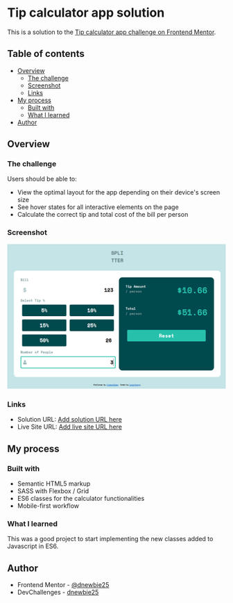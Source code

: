 # Tip calculator app solution

This is a solution to the [Tip calculator app challenge on Frontend Mentor](https://www.frontendmentor.io/challenges/tip-calculator-app-ugJNGbJUX).

## Table of contents

- [Overview](#overview)
  - [The challenge](#the-challenge)
  - [Screenshot](#screenshot)
  - [Links](#links)
- [My process](#my-process)
  - [Built with](#built-with)
  - [What I learned](#what-i-learned)
- [Author](#author)

## Overview

### The challenge

Users should be able to:

- View the optimal layout for the app depending on their device's screen size
- See hover states for all interactive elements on the page
- Calculate the correct tip and total cost of the bill per person

### Screenshot

![](./images/splitter.PNG)

### Links

- Solution URL: [Add solution URL here](https://github.com/dnewbie25/Frontend-Mentor/tree/main/tip-calculator-app-main)
- Live Site URL: [Add live site URL here](https://tip-calculator-by-me.netlify.app)

## My process

### Built with

- Semantic HTML5 markup
- SASS with Flexbox / Grid
- ES6 classes for the calculator functionalities
- Mobile-first workflow

### What I learned

This was a good project to start implementing the new classes added to Javascript in ES6.

## Author

- Frontend Mentor - [@dnewbie25](https://www.frontendmentor.io/profile/dnewbie25)
- DevChallenges - [dnewbie25](https://devchallenges.io/portfolio/dnewbie25)
